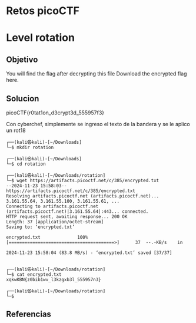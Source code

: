 # Retos picoCTF

# Level rotation

## Objetivo
You will find the flag after decrypting this file
Download the encrypted flag here.

## Solucion
picoCTF{r0tat1on_d3crypt3d_555957f3}

Con cyberchef, simplemente se ingreso el texto de la bandera y se le aplico un rot18

```
┌──(kali㉿kali)-[~/Downloads]
└─$ mkdir rotation 
                                                                                                            
┌──(kali㉿kali)-[~/Downloads]
└─$ cd rotation 
                                                                                                            
┌──(kali㉿kali)-[~/Downloads/rotation]
└─$ wget https://artifacts.picoctf.net/c/385/encrypted.txt
--2024-11-23 15:58:03--  https://artifacts.picoctf.net/c/385/encrypted.txt
Resolving artifacts.picoctf.net (artifacts.picoctf.net)... 3.161.55.64, 3.161.55.100, 3.161.55.61, ...
Connecting to artifacts.picoctf.net (artifacts.picoctf.net)|3.161.55.64|:443... connected.
HTTP request sent, awaiting response... 200 OK
Length: 37 [application/octet-stream]
Saving to: ‘encrypted.txt’

encrypted.txt              100%[========================================>]      37  --.-KB/s    in 

2024-11-23 15:58:04 (83.8 MB/s) - ‘encrypted.txt’ saved [37/37]

                                                                                                   
┌──(kali㉿kali)-[~/Downloads/rotation]
└─$ cat encrypted.txt 
xqkwKBN{z0bib1wv_l3kzgxb3l_555957n3}
                                                                                                   
┌──(kali㉿kali)-[~/Downloads/rotation]
└─$ 
```

## Referencias



